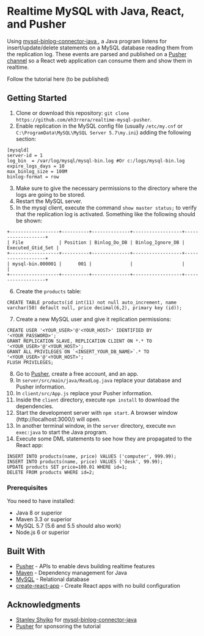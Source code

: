 # Realtime MySQL with Java, React, and Pusher

Using [mysql-binlog-connector-java
](https://github.com/shyiko/mysql-binlog-connector-java), a Java program listens for insert/update/delete statements on a MySQL database reading them from the replication log. These events are parsed and published on a [Pusher channel](https://pusher.com/docs/client_api_guide/client_channels) so a React web application can consume them and show them in realtime.  

Follow the tutorial here (to be published)

## Getting Started
1. Clone or download this repository: `git clone https://github.com/eh3rrera/realtime-mysql-pusher`.
2. Enable replication in the MySQL config file (usually `/etc/my.cnf` or `C:\ProgramData\MySQL\MySQL Server 5.7\my.ini`) adding the following section:
```
[mysqld]
server-id = 1
log_bin	 = /var/log/mysql/mysql-bin.log #Or c:/logs/mysql-bin.log
expire_logs_days = 10
max_binlog_size = 100M
binlog-format = row 
```
3. Make sure to give the necessary permissions to the directory where the logs are going to be stored.
4. Restart the MySQL server.
5. In the mysql client, execute the command `show master status;` to verify that the replication log is activated. Something like the following should be shown:
```
+------------------+----------+--------------+------------------+-------------------+
| File             | Position | Binlog_Do_DB | Binlog_Ignore_DB | Executed_Gtid_Set |
+------------------+----------+--------------+------------------+-------------------+
| mysql-bin.000001 |      001 |              |                  |                   |
+------------------+----------+--------------+------------------+-------------------+
```
6. Create the `products` table:
```
CREATE TABLE products(id int(11) not null auto_increment, name varchar(50) default null, price decimal(6,2), primary key (id));
```
7. Create a new MySQL user and give it replication permissions:
```
CREATE USER '<YOUR_USER>'@'<YOUR_HOST>' IDENTIFIED BY '<YOUR_PASSWORD>';
GRANT REPLICATION SLAVE, REPLICATION CLIENT ON *.* TO '<YOUR_USER>'@'<YOUR_HOST>';
GRANT ALL PRIVILEGES ON `<INSERT_YOUR_DB_NAME>`.* TO '<YOUR_USER>'@'<YOUR_HOST>';
FLUSH PRIVILEGES;
```
8. Go to [Pusher](https://pusher.com/), create a free account, and an app.
9. In `server/src/main/java/ReadLog.java` replace your database and Pusher information.
10. In `client/src/App.js` replace your Pusher information.
11. Inside the `client` directory, execute `npm install` to download the dependencies.
12. Start the development server with `npm start`. A browser window (http://localhost:3000/) will open.
13. In another terminal window, in the `server` directory, execute `mvn exec:java` to start the Java program.
14. Execute some DML statements to see how they are propagated to the React app:
```
INSERT INTO products(name, price) VALUES ('computer', 999.99);
INSERT INTO products(name, price) VALUES ('desk', 99.99);
UPDATE products SET price=100.01 WHERE id=1;
DELETE FROM products WHERE id=2;
```

### Prerequisites

You need to have installed:
- Java 8 or superior
- Maven 3.3 or superior
- MySQL 5.7 (5.6 and 5.5 should also work)
- Node.js 6 or superior

## Built With

* [Pusher](https://pusher.com/) - APIs to enable devs building realtime features
* [Maven](https://maven.apache.org/) - Dependency management for Java
* [MySQL](https://dev.mysql.com) - Relational database
* [create-react-app](https://github.com/facebook/create-react-app) - Create React apps with no build configuration

## Acknowledgments

* [Stanley Shyiko](https://github.com/shyiko) for [mysql-binlog-connector-java
](https://github.com/shyiko/mysql-binlog-connector-java)
* [Pusher](https://pusher.com/) for sponsoring the tutorial
